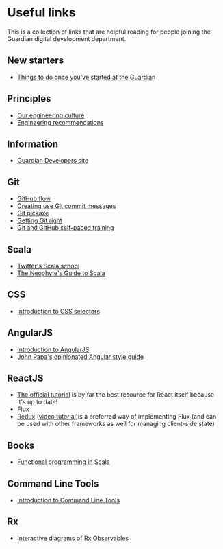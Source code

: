 # Useful links

This is a collection of links that are helpful reading for people joining the Guardian digital development department.

## New starters
* [Things to do once you've started at the Guardian](https://github.com/guardian/useful-links/blob/master/after-starting.md)

## Principles

* [Our engineering culture](https://github.com/guardian/our-engineering-culture)
* [Engineering recommendations](https://github.com/guardian/recommendations)

## Information

* [Guardian Developers site](http://developers.theguardian.com)

## Git

* [GitHub flow](https://guides.github.com/introduction/flow/)
* [Creating use Git commit messages](http://chris.beams.io/posts/git-commit/)
* [Git pickaxe](http://www.philandstuff.com/2014/02/09/git-pickaxe.html)
* [Getting Git right](https://www.atlassian.com/git/)
* [Git and GitHub self-paced training](https://training.github.com/training/)

## Scala

* [Twitter's Scala school](http://twitter.github.io/scala_school/)
* [The Neophyte's Guide to Scala](http://danielwestheide.com/scala/neophytes.html)

## CSS

* [Introduction to CSS selectors](http://flukeout.github.io/)

## AngularJS

* [Introduction to AngularJS](https://www.codeschool.com/courses/shaping-up-with-angular-js)
* [John Papa's opinionated Angular style guide](https://github.com/johnpapa/angular-styleguide)

## ReactJS

* [The official tutorial](https://facebook.github.io/react/docs/tutorial.html) is by far the best resource for React itself because it's up to date!
* [Flux](https://facebook.github.io/flux/docs/overview.html#content)
* [Redux](http://redux.js.org/docs/introduction/Motivation.html) ([video tutorial](https://egghead.io/series/getting-started-with-redux))is a preferred way of implementing Flux (and can be used with other frameworks as well for managing client-side state)


## Books

* [Functional programming in Scala](https://www.manning.com/books/functional-programming-in-scala)

## Command Line Tools

* [Introduction to Command Line Tools](https://github.com/cb372/cli-tools-skills-amnesty)

## Rx

* [Interactive diagrams of Rx Observables](http://rxmarbles.com/#elementAt)
